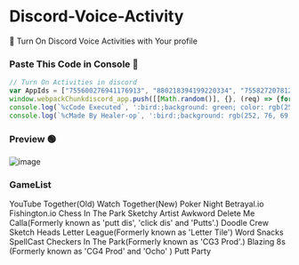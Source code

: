 # Discord-Voice-Activity
🐳 Turn On Discord Voice Activities with Your profile 

### Paste This Code in Console 📝
```js
// Turn On Activities in discord 
var AppIds = ["755600276941176913", "880218394199220334", "755827207812677713", "773336526917861400", "814288819477020702", "832012774040141894", "879864070101172255", "879863881349087252", "832012854282158180", "878067389634314250", "902271654783242291", "879863686565621790", "879863976006127627", "852509694341283871", "832013003968348200", "832025144389533716", "763133495793942528", "880218832743055411", "878067427668275241", "879864010126786570", "879864104980979792", "891001866073296967", "832012586023256104", "832012682520428625", "832013108234289153", "763116274876022855", "832012730599735326", "832012938398400562", "832025061657280566", "801133024841957428", "832012815819604009", "832012894068801636", "832025114077298718", "832025993019260929"]
window.webpackChunkdiscord_app.push([[Math.random()], {}, (req) => {for (const m of Object.keys(req.c).map((x) => req.c[x].exports).filter((x) => x)) {if (m.default && m.default.getEnabledAppIds !== undefined) {return m.default.getEnabledAppIds = () => AppIds}}}]);
console.log(`%cCode Executed`, ':bird:;background: green; color: rgb(255, 255, 255); padding: 3px; border-radius: 5px;');
console.log(`%cMade By Healer-op`, ':bird:;background: rgb(252, 76, 69); color: rgb(255, 255, 255); padding: 3px; border-radius: 5px;');
```
### Preview 🟢
![image](https://user-images.githubusercontent.com/65026164/160538045-af4bcd4b-53f9-4586-9079-560edbc9ae40.png)

### GameList
YouTube Together(Old)
Watch Together(New)
Poker Night
Betrayal.io
Fishington.io
Chess In The Park
Sketchy Artist
Awkword
Delete Me Calla(Formerly known as 'putt dis', 'click dis' and 'Putts'.)
Doodle Crew
Sketch Heads
Letter League(Formerly known as 'Letter Tile')
Word Snacks
SpellCast
Checkers In The Park(Formerly known as 'CG3 Prod'.)
Blazing 8s (Formerly known as 'CG4 Prod' and 'Ocho' )
Putt Party
